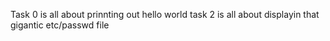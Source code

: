 Task 0 is all about prinnting out hello world
task 2 is all about displayin that gigantic etc/passwd file

